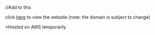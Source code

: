 //Add to this

click [here](https://main.d15u68egeazevg.amplifyapp.com/) to view the website (note: the domain is subject to change)

*Hosted on AWS temporarily